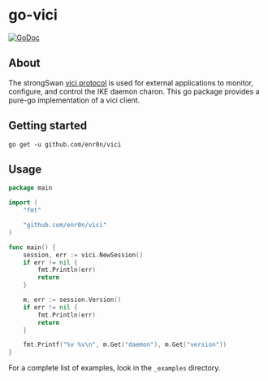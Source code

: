 # go-vici

[![GoDoc](https://godoc.org/github.com/enr0n/vici?status.svg)](https://godoc.org/github.com/enr0n/vici)

## About

The strongSwan [vici protocol](https://www.strongswan.org/apidoc/md_src_libcharon_plugins_vici_README.html) is used for external applications to monitor, configure, and control the IKE daemon charon. This go package provides a pure-go implementation of a vici client.

## Getting started
`go get -u github.com/enr0n/vici`

## Usage

```go
package main

import (
	"fmt"

	"github.com/enr0n/vici"
)

func main() {
	session, err := vici.NewSession()
	if err != nil {
		fmt.Println(err)
		return
	}

	m, err := session.Version()
	if err != nil {
		fmt.Println(err)
		return
	}

	fmt.Printf("%v %v\n", m.Get("daemon"), m.Get("version"))
}
```

For a complete list of examples, look in the `_examples` directory.
